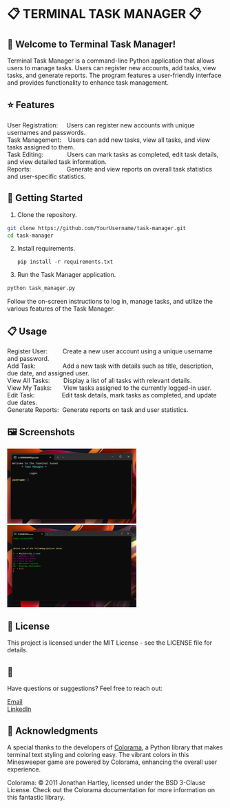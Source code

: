# :clipboard: TERMINAL TASK MANAGER :clipboard:

## :wave: Welcome to Terminal Task Manager!
Terminal Task Manager is a command-line Python application that allows users to manage tasks. Users can register new accounts, add tasks, view tasks, and generate reports. The program features a user-friendly interface and provides functionality to enhance task management.

## :star: Features

User Registration:&nbsp;&nbsp;&nbsp;&nbsp;&nbsp;Users can register new accounts with unique usernames and passwords.  
Task Management:&nbsp;&nbsp;&nbsp; Users can add new tasks, view all tasks, and view tasks assigned to them.  
Task Editing:&nbsp;&nbsp;&nbsp;&nbsp;&nbsp;&nbsp;&nbsp;&nbsp;&nbsp;&nbsp;&nbsp;&nbsp;&nbsp; Users can mark tasks as completed, edit task details, and view detailed task information.  
Reports: &nbsp;&nbsp;&nbsp;&nbsp;&nbsp;&nbsp;&nbsp;&nbsp;&nbsp;&nbsp;&nbsp;&nbsp;&nbsp;&nbsp;&nbsp;&nbsp;&nbsp;&nbsp;&nbsp;&nbsp;Generate and view reports on overall task statistics and user-specific statistics.  

## :rocket: Getting Started

1. Clone the repository.

  ```bash
  git clone https://github.com/YourUsername/task-manager.git
  cd task-manager
  ```

2. Install requirements.

   ```
   pip install -r requirements.txt
   ```

4. Run the Task Manager application.

  ```bash
  python task_manager.py
  ```

Follow the on-screen instructions to log in, manage tasks, and utilize the various features of the Task Manager.

## :clipboard: Usage

Register User:&nbsp;&nbsp;&nbsp;&nbsp;&nbsp;&nbsp;&nbsp;&nbsp;&nbsp;Create a new user account using a unique username and password.  
Add Task:&nbsp;&nbsp;&nbsp;&nbsp;&nbsp;&nbsp;&nbsp;&nbsp;&nbsp;&nbsp;&nbsp;&nbsp;&nbsp;&nbsp;&nbsp;&nbsp;Add a new task with details such as title, description, due date, and assigned user.  
View All Tasks:&nbsp;&nbsp;&nbsp;&nbsp;&nbsp;&nbsp;&nbsp;&nbsp;Display a list of all tasks with relevant details.  
View My Tasks:&nbsp;&nbsp;&nbsp;&nbsp;&nbsp;&nbsp;&nbsp;View tasks assigned to the currently logged-in user.  
Edit Task:&nbsp;&nbsp;&nbsp;&nbsp;&nbsp;&nbsp;&nbsp;&nbsp;&nbsp;&nbsp;&nbsp;&nbsp;&nbsp;&nbsp;&nbsp;&nbsp;Edit task details, mark tasks as completed, and update due dates.  
Generate Reports:&nbsp;&nbsp;Generate reports on task and user statistics.  

## :framed_picture: Screenshots

<p float="left">
  <img src="screenshot1.png" alt="Screenshot 1" width="300"/>
  <img src="screenshot2.png" alt="Screenshot 2" width="300"/>
</p>

## :page_facing_up: License

This project is licensed under the MIT License - see the LICENSE file for details.

## :fax: 

Have questions or suggestions? Feel free to reach out:

[Email](kvalentin95@gmail.com)  
[LinkedIn](https://www.linkedin.com/in/valentin-kalanyos-00a245199/)


## :pray: Acknowledgments

A special thanks to the developers of [Colorama](https://pypi.org/project/colorama/), a Python library that makes terminal text styling and coloring easy. The vibrant colors in this Minesweeper game are powered by Colorama, enhancing the overall user experience.

Colorama: © 2011 Jonathan Hartley, licensed under the BSD 3-Clause License. Check out the Colorama documentation for more information on this fantastic library.
